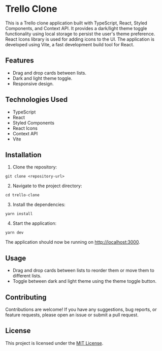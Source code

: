 # Trello Clone

This is a Trello clone application built with TypeScript, React, Styled Components, and Context API. It provides a dark/light theme toggle functionality using local storage to persist the user's theme preference. React Icons library is used for adding icons to the UI. The application is developed using Vite, a fast development build tool for React.

## Features

- Drag and drop cards between lists.
- Dark and light theme toggle.
- Responsive design.

## Technologies Used

- TypeScript
- React
- Styled Components
- React Icons
- Context API
- Vite

## Installation

1. Clone the repository:

```
git clone <repository-url>
```

2. Navigate to the project directory:

```
cd trello-clone
```

3. Install the dependencies:

```
yarn install
```

4. Start the application:

```
yarn dev
```

The application should now be running on [http://localhost:3000](http://localhost:3000).

## Usage

- Drag and drop cards between lists to reorder them or move them to different lists.
- Toggle between dark and light theme using the theme toggle button.

## Contributing

Contributions are welcome! If you have any suggestions, bug reports, or feature requests, please open an issue or submit a pull request.

## License

This project is licensed under the [MIT License](LICENSE).